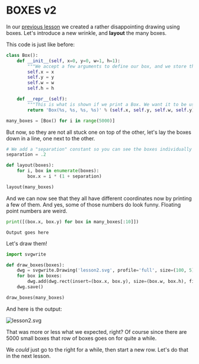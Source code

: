 # BOXES v2

In our [previous lesson](lesson1.run.html) we created a rather disappointing 
drawing using boxes. Let's introduce a new wrinkle, and **layout** the many
boxes.

This code is just like before:

```python
class Box():
    def __init__(self, x=0, y=0, w=1, h=1):
        """We accept a few arguments to define our box, and we store them."""
        self.x = x
        self.y = y
        self.w = w
        self.h = h

    def __repr__(self):
        """This is what is shown if we print a Box. We want it to be useful."""
        return 'Box(%s, %s, %s, %s)' % (self.x, self.y, self.w, self.y)

many_boxes = [Box() for i in range(5000)]
```

But now, so they are not all stuck one on top of the other, let's lay the boxes down in a line, one next to the other.

```python
# We add a "separation" constant so you can see the boxes individually
separation = .2

def layout(boxes):
    for i, box in enumerate(boxes):
        box.x = i * (1 + separation)

layout(many_boxes)
```

And we can now see that they all have different coordinates now by printing 
a few of them. And yes, some of those numbers do look funny. Floating point
numbers are weird.

```python
print([(box.x, box.y) for box in many_boxes[:10]])
```

```
Output goes here
```

Let's draw them!

```python
import svgwrite

def draw_boxes(boxes):
    dwg = svgwrite.Drawing('lesson2.svg', profile='full', size=(100, 5))
    for box in boxes:
        dwg.add(dwg.rect(insert=(box.x, box.y), size=(box.w, box.h), fill='red'))
    dwg.save()

draw_boxes(many_boxes)
```
And here is the output:

![lesson2.svg](lesson2.svg)

That was more or less what we expected, right? Of course since there are 5000 small
boxes that row of boxes goes on for quite a while.

We *could* just go to the right for a while, then start a new row. Let's do that in
the next lesson.